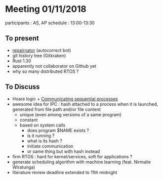 # Meeting 01/11/2018

participants : AS, AP
schedule : 13:00-13:30

## To present
  - [repairnator](https://github.com/Spirals-Team/repairnator) (autocorrect bot)
  - git history tree (Gitkraken)
  - Rust 1.30
  - apparently not collaborator on Github yet
  - why so many distributed RTOS ?

## To Discuss
  - Hoare logic + [Communicating sequential processes](https://en.wikipedia.org/wiki/Communicating_sequential_processes)
  - awesome idea for IPC : hash attached to a process when it is launched, generated from file path and/or file content
    - unique (even among versions of a same program)
    - constant
    - based on system calls
    	- does program $NAME exists ?
    	- is it running ?
    	- what is its hash ?
    	- initiate communication
    	- or same thing but with hash instead
  - firm RTOS : hard for kernel/services, soft for applications ?
  - generate scheduling algorithm with machine learning (feat. Nirmalie Wiratunga)
  - literature review deadline extended to 11th midnight